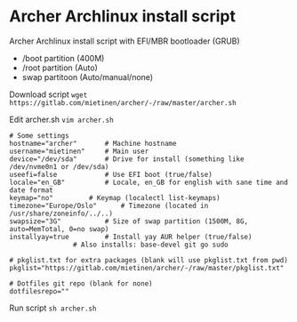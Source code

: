 # Archer Archlinux install script

Archer Archlinux install script with EFI/MBR bootloader (GRUB)
* /boot partition (400M)
* /root partition (Auto)
* swap partitoon (Auto/manual/none)

Download script `wget https://gitlab.com/mietinen/archer/-/raw/master/archer.sh`

Edit archer.sh `vim archer.sh`
```
# Some settings
hostname="archer"		# Machine hostname
username="mietinen"		# Main user
device="/dev/sda"		# Drive for install (something like /dev/nvme0n1 or /dev/sda)
useefi=false			# Use EFI boot (true/false)
locale="en_GB"			# Locale, en_GB for english with sane time and date format
keymap="no"			# Keymap (localectl list-keymaps)
timezone="Europe/Oslo"		# Timezone (located in /usr/share/zoneinfo/../..)
swapsize="3G"			# Size of swap partition (1500M, 8G, auto=MemTotal, 0=no swap)
installyay=true			# Install yay AUR helper (true/false)
				# Also installs: base-devel git go sudo

# pkglist.txt for extra packages (blank will use pkglist.txt from pwd)
pkglist="https://gitlab.com/mietinen/archer/-/raw/master/pkglist.txt"

# Dotfiles git repo (blank for none)
dotfilesrepo=""
```
Run script `sh archer.sh`

